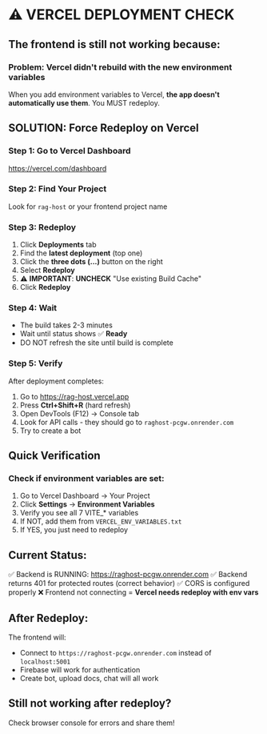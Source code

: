 # ⚠️ VERCEL DEPLOYMENT CHECK

## The frontend is still not working because:

### Problem: Vercel didn't rebuild with the new environment variables

When you add environment variables to Vercel, **the app doesn't automatically use them**. You MUST redeploy.

## SOLUTION: Force Redeploy on Vercel

### Step 1: Go to Vercel Dashboard
https://vercel.com/dashboard

### Step 2: Find Your Project
Look for `rag-host` or your frontend project name

### Step 3: Redeploy
1. Click **Deployments** tab
2. Find the **latest deployment** (top one)
3. Click the **three dots (...)** button on the right
4. Select **Redeploy**
5. ⚠️ **IMPORTANT**: **UNCHECK** "Use existing Build Cache"
6. Click **Redeploy**

### Step 4: Wait
- The build takes 2-3 minutes
- Wait until status shows ✅ **Ready**
- DO NOT refresh the site until build is complete

### Step 5: Verify
After deployment completes:
1. Go to https://rag-host.vercel.app
2. Press **Ctrl+Shift+R** (hard refresh)
3. Open DevTools (F12) → Console tab
4. Look for API calls - they should go to `raghost-pcgw.onrender.com`
5. Try to create a bot

## Quick Verification

### Check if environment variables are set:
1. Go to Vercel Dashboard → Your Project
2. Click **Settings** → **Environment Variables**
3. Verify you see all 7 VITE_* variables
4. If NOT, add them from `VERCEL_ENV_VARIABLES.txt`
5. If YES, you just need to redeploy

## Current Status:
✅ Backend is RUNNING: https://raghost-pcgw.onrender.com
✅ Backend returns 401 for protected routes (correct behavior)
✅ CORS is configured properly
❌ Frontend not connecting = **Vercel needs redeploy with env vars**

## After Redeploy:
The frontend will:
- Connect to `https://raghost-pcgw.onrender.com` instead of `localhost:5001`
- Firebase will work for authentication
- Create bot, upload docs, chat will all work

## Still not working after redeploy?
Check browser console for errors and share them!
